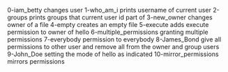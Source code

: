 0-iam_betty changes user
1-who_am_i prints username of current user
2-groups prints groups that current user id part of
3-new_owner changes owner of a file
4-empty creates an empty file
5-execute adds execute permission to owner of hello
6-multiple_permissions granting multiple permissions
7-everybody permission to everybody
8-James_Bond give all permissions to other user and remove all from the owner and group users
9-John_Doe setting the mode of  hello as indicated
10-mirror_permissions mirrors permissions
